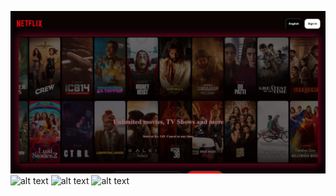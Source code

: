 ![alt text](https://github.com/vjyadav12/Netflix_Clone/blob/main/Screenshots/1st%20page.png)
![alt text]([https://github.com/vjyadav12/Netflix_Clone/blob/main/Screenshots/2nd%20page.png](https://github.com/vjyadav12/Netflix_Clone/blob/main/Screenshots/2nd.png))
![alt text](https://github.com/vjyadav12/Netflix_Clone/blob/main/Screenshots/3rd%20page.png)
![alt text](https://github.com/vjyadav12/Netflix_Clone/blob/main/Screenshots/4th%20page.png)

